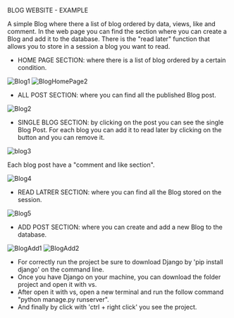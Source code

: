 BLOG WEBSITE - EXAMPLE 

A simple Blog where there a list of blog ordered by data, views, like and comment. 
In the web page you can find the section where you can create a Blog and add it to the database.
There is the "read later" function that allows you to store in a session a blog you want to read. 

- HOME PAGE SECTION: where there is a list of blog ordered by a certain condition.
  
![Blog1](https://github.com/Vito290500/Blog_Page/assets/110898637/28de32e5-9ebb-4b27-a475-a0ab26fb70b9)
![BlogHomePage2](https://github.com/Vito290500/Blog_Page/assets/110898637/3bf1c42b-601b-4659-9b53-b228156c2e3a)

- ALL POST SECTION: where you can find all the published Blog post.

![Blog2](https://github.com/Vito290500/Blog_Page/assets/110898637/580a313f-71a5-4eaa-80a7-6ade8cd8f775)

- SINGLE BLOG SECTION: by clicking on the post you can see the single Blog Post. For each blog you can add it to read later by clicking on the button and you can remove it. 
  

![blog3](https://github.com/Vito290500/Blog_Page/assets/110898637/8006bac6-b562-434c-9655-5d6676f3f4f8)

Each blog post have a "comment and like section".

![Blog4](https://github.com/Vito290500/Blog_Page/assets/110898637/479155d3-6ab2-4302-a2cd-afb5ce8ed451)

- READ LATRER SECTION: where you can find all the Blog stored on the session.

![Blog5](https://github.com/Vito290500/Blog_Page/assets/110898637/ec0ad824-c546-41ca-93aa-4c93e3f28640)

- ADD POST SECTION: where you can create and add a new Blog to the database.

![BlogAdd1](https://github.com/Vito290500/Blog_Page/assets/110898637/911df2d8-e6b7-4a83-9abd-f6db024db7ba)
![BlogAdd2](https://github.com/Vito290500/Blog_Page/assets/110898637/c8560481-0cf0-4169-a3b7-4616c488ca05)

- For correctly run the project be sure to download Django by 'pip install django' on the command line.
- Once you have Django on your machine, you can download the folder project and open it with vs.
- After open it with vs, open a new terminal and run the follow command "python manage.py runserver".
- And finally by click with 'ctrl + right click' you see the project.









